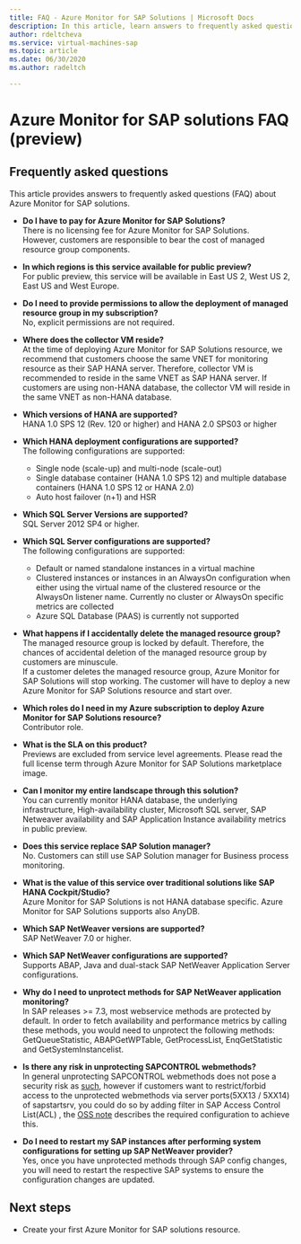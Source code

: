 ```yaml
---
title: FAQ - Azure Monitor for SAP Solutions | Microsoft Docs
description: In this article, learn answers to frequently asked questions (FAQ) about Azure Monitor for SAP solutions.
author: rdeltcheva
ms.service: virtual-machines-sap
ms.topic: article
ms.date: 06/30/2020
ms.author: radeltch

---
```


# Azure Monitor for SAP solutions FAQ (preview)
## Frequently asked questions

This article provides answers to frequently asked questions (FAQ) about Azure Monitor for SAP solutions.  

 - **Do I have to pay for Azure Monitor for SAP Solutions?**  
There is no licensing fee for Azure Monitor for SAP Solutions.  
However, customers are responsible to bear the cost of managed resource group components.  

 - **In which regions is this service available for public preview?**  
For public preview, this service will be available in East US 2, West US 2, East US and West Europe.  

 - **Do I need to provide permissions to allow the deployment of managed resource group in my subscription?**  
No, explicit permissions are not required.  

 - **Where does the collector VM reside?**  
At the time of deploying Azure Monitor for SAP Solutions resource, we recommend that customers choose the same VNET for monitoring resource as their SAP HANA server. Therefore, collector VM is recommended to reside in the same VNET as SAP HANA server. If customers are using non-HANA database, the collector VM will reside in the same VNET as non-HANA database.  

 - **Which versions of HANA are supported?**  
HANA 1.0 SPS 12 (Rev. 120 or higher) and HANA 2.0 SPS03 or higher  

 - **Which HANA deployment configurations are supported?**  
The following configurations are supported:
   - Single node (scale-up) and multi-node (scale-out)  
   - Single database container (HANA 1.0 SPS 12) and multiple database containers (HANA 1.0 SPS 12 or HANA 2.0)  
   - Auto host failover (n+1) and HSR  

 - **Which SQL Server Versions are supported?**  
SQL Server 2012 SP4 or higher.  

 - **Which SQL Server configurations are supported?**  
The following configurations are supported:
   - Default or named standalone instances in a virtual machine  
   - Clustered instances or instances in an AlwaysOn configuration when either using the virtual name of the clustered resource or the AlwaysOn listener name. Currently no cluster or AlwaysOn specific metrics are collected    
   - Azure SQL Database (PAAS) is currently not supported  

 - **What happens if I accidentally delete the managed resource group?**  
The managed resource group is locked by default. Therefore, the chances of accidental deletion of the managed resource group by customers are minuscule.  
If a customer deletes the managed resource group, Azure Monitor for SAP Solutions will stop working. The customer will have to deploy a new Azure Monitor for SAP Solutions resource and start over.  

 - **Which roles do I need in my Azure subscription to deploy Azure Monitor for SAP Solutions resource?**  
Contributor role.  

 - **What is the SLA on this product?**  
Previews are excluded from service level agreements. Please read the full license term through Azure Monitor for SAP Solutions marketplace image.  

 - **Can I monitor my entire landscape through this solution?**  
You can currently monitor HANA database, the underlying infrastructure, High-availability cluster, Microsoft SQL server, SAP Netweaver availability and SAP Application Instance availability metrics in public preview.  

 - **Does this service replace SAP Solution manager?**  
No. Customers can still use SAP Solution manager for Business process monitoring.  

 - **What is the value of this service over traditional solutions like SAP HANA Cockpit/Studio?**  
Azure Monitor for SAP Solutions is not HANA database specific. Azure Monitor for SAP Solutions supports also AnyDB.  

- **Which SAP NetWeaver versions are supported?**  
SAP NetWeaver 7.0 or higher.  

- **Which SAP NetWeaver configurations are supported?**  
Supports ABAP, Java and dual-stack SAP NetWeaver Application Server configurations.

- **Why do I need to unprotect methods for SAP NetWeaver application monitoring?**  
In SAP releases >= 7.3, most webservice methods are protected by default. In order to fetch availability and performance metrics by calling these methods, you would need to unprotect the following methods: GetQueueStatistic, ABAPGetWPTable, GetProcessList, EnqGetStatistic and GetSystemInstancelist.

- **Is there any risk in unprotecting SAPCONTROL webmethods?**  
In general unprotecting SAPCONTROL webmethods does not pose a security risk as [such](https://launchpad.support.sap.com/#/notes/1439348), however if customers want to restrict/forbid access to the unprotected webmethods via server ports(5XX13 / 5XX14) of sapstartsrv, you could do so by adding filter in SAP Access Control List(ACL) , the [OSS note](https://service.sap.com/sap/support/notes/1495075) describes the required configuration to achieve this. 

- **Do I need to restart my SAP instances after performing system configurations for setting up SAP NetWeaver provider?**  
Yes, once you have unprotected methods through SAP config changes, you will need to restart the respective SAP systems to ensure the configuration changes are updated.  

## Next steps

- Create your first Azure Monitor for SAP solutions resource.
